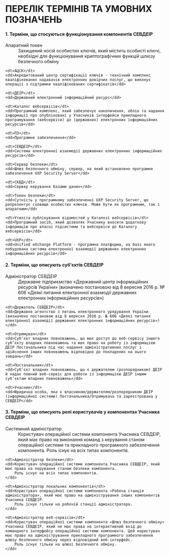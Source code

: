# ПЕРЕЛІК ТЕРМІНІВ ТА УМОВНИХ ПОЗНАЧЕНЬ

#### 1. Терміни, що стосуються функціонування компонентів СЕВДЕІР

<dl>
    <dt>Апаратний токен</dt>
    <dd>Захищений носій особистих ключів, який містить особисті ключі, необхідні для функціонування криптографічних функцій шлюзу безпечного обміну</dd>

    <dt>АЦСК</dt>
    <dd>Акредитований центр сертифікації ключів - технічний комплекс кваліфікованих надавачів електронних довірчих послуг, що виконує операції з підтримки кваліфікованих сертифікатів</dd>

    <dt>ДЕІР</dt>
    <dd>Державний електронний інформаційний ресурс</dd>

    <dt>Каталог вебсервісів</dt>
    <dd>Програмний комплекс, який забезпечує накопичення, облік та надання інформації про опубліковані у Учасників інтерфейси прикладного програмування (вебсервіси) до (державних) електронних інформаційних ресурсів</dd>

    <dt>ПЗ</dt>
    <dd>Програмне забезпечення</dd>

    <dt>СЕВДЕІР</dt>
    <dd>Система електронної взаємодії державних електронних інформаційних ресурсів</dd>

    <dt>Сервер безпеки</dt>
    <dd>Шлюз безпечного обміну, сервер, на який встановлено програмне забезпечення UXP Security Server</dd>

    <dt>СКБД</dt>
    <dd>Сервер керування базами даних</dd>

    <dt>Токен безпеки</dt>
    <dd>Сутність у програмному забезпеченні UXP Security Server, що репрезентує сховище особистих ключів. Може бути як програмним, так і апаратним</dd>

    <dt>Утиліта публікування відомостей у Каталозі вебсервісів</dt>
    <dd>Програмний засіб, який дозволяє Учаснику вносити додаткову інформацію про власні підсистеми та вебсервіси до Каталогу вебсервісів</dd>

    <dt>UXP</dt>
    <dd>Unified eXchange Platform - програмна платформа, на базі якого побудована система електронної взаємодії державних електронних інформаційних ресурсів</dd>
</dl>

#### 2. Терміни, що описують суб'єктів СЕВДЕІР

<dl>
    <dt>Адміністратор СЕВДЕІР</dt>
    <dd>Державне підприємство «Державний центр інформаційних ресурсів України» (визначено постановою від 8 вересня 2016 р. № 606 «Деякі питання електронної взаємодії державних електронних інформаційних ресурсів»)</dd>

    <dt>Держатель СЕВДЕІР</dt>
    <dd>Державне агентство з питань електронного урядування України (визначено постановою від 8 вересня 2016 р. № 606 «Деякі питання електронної взаємодії державних електронних інформаційних ресурсів»)</dd>

    <dt>Отримувач</dt>
    <dd>Суб’єкт владних повноважень, що має доступ до веб-сервісу іншого суб’єкту владних повноважень та має право на роботу із інформацією ДЕІР Постачальника під час надання адміністративних послуг і здійснення інших повноважень відповідно до покладених на нього завдань</dd>

    <dt>Постачальник</dt>
    <dd>Суб’єкт владних повноважень, що є держателем (розпорядником) ДЕІР й надає певний веб-сервіс для роботи із інформацією ДЕІР іншим суб’єктам владних повноважень</dd>

    <dt>Учасник</dt>
    <dd>Юридична особа, яка є власником/держателем/розпорядником ДЕІР (інформаційної системи) Постачальника/Отримувача та зареєстрована у СЕВДЕІР</dd>
</dl>

#### 3. Терміни, що описують ролі користувачів у компонентах Учасника СЕВДЕІР

<dl>
    <dt>Системний адміністратор</dt>
    <dd>Користувач операційної системи компонента Учасника СЕВДЕІР, який має право на виконання команд з керування станом операційної системи та прикладного програмного забезпечення компонента.
        Роль існує на всіх типах компонентів.
    </dd>

    <dt>Адміністратор безпеки</dt>
    <dd>Користувач операційної системи компонента Учасника СЕВДЕІР, який має право на керування станом безпеки компонента.
        Роль існує на всіх типах компонентів.
    </dd>

    <dt>Адміністратор локальних компонентів</dt>
    <dd>Користувач операційної системи компонента «Робоча станція адміністратора», який має право на адміністрування інших компонентів Учасника СЕВДЕІР.
        Роль існує тільки на робочій станції адміністратора.
    </dd>

    <dt>Адміністратор веб-сервісів</dt>
    <dd>Користувач операційної системи компонента «Шлюз безпечного обміну» Учасника СЕВДЕІР, який не має права на інтерактивний вхід до командного інтерфейсу операційної системи компонента. Цей користувач має право на адміністрування прикладного програмного забезпечення шлюзу безпечного обміну через відповідний веб-інтерфейс.
        Роль існує тільки на шлюзі безпечного обміну.
    </dd>
</dl>